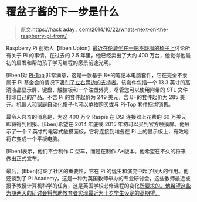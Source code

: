 # 覆盆子酱的下一步是什么

> 原文:[https://hack aday . com/2014/10/22/whats-next-on-the-raspberry-pi-front/](https://hackaday.com/2014/10/22/whats-next-on-the-raspberry-pi-front/)

Raspberry Pi 创始人【Eben Upton】[最近在伦敦坐在一把不舒服的椅子上](http://www.raspberrypi.org/eben-at-techcrunch-disrupt/)讨论所有关于 Pi 的事情。在过去的 2.5 年里，他已经卖出了大约 400 万台，他觉得他最初的启发和帮助孩子学习编程的愿景前途光明。

[Eben]对 [Pi-Top](http://pi-top.com/) 非常满意，这是一款基于 B+的笔记本电脑套件，它在完全不隶属于 Pi 基金会的情况下[吸引了左右两边的支持者](https://www.indiegogo.com/projects/pi-top-a-raspberry-pi-laptop-you-build-yourself)。该套件包括一个 13.3 英寸的高清液晶显示屏、键盘、触控板和一个注塑外壳，尽管您可以使用附带的 STL 文件打印自己的产品。不含 Pi 的套件起价为 249 美元，含 B+的套件起价为 285 美元。机器人和家庭自动化帽子也可以单独购买或与 Pi-Top 套件捆绑销售。

最令人兴奋的消息是，为这 400 万个 Raspis 在 DSI 连接器上花费的 60 万美元即将得到回报。[Eben]希望在 2014 年底或 2015 年初可以买到官方触摸屏。他展示了一个 7 英寸的电容式触摸面板，它将连接到堆叠在 Pi 上的显示板上，有效地将它变成一个平板电脑。

[Eben]表示，他们不会制作 C 型车，而是在制作 A+版本。他希望在不久的将来做出正式宣布。

最后，[Eben]讨论了社区的重要性，它在 Pi 的诞生和演变中起了很大的作用。他还谈到了 Pi Academy，这是一种为英国教师举办的专业研讨会，这些教师最近被授予教授计算机科学的任务，这是英国学校必修课程的变化[所要求的。他希望这些为期两天的研讨会将帮助教育者实现最近为十岁学生设定的高期望。](https://www.gov.uk/government/publications/national-curriculum-in-england-computing-programmes-of-study/national-curriculum-in-england-computing-programmes-of-study)